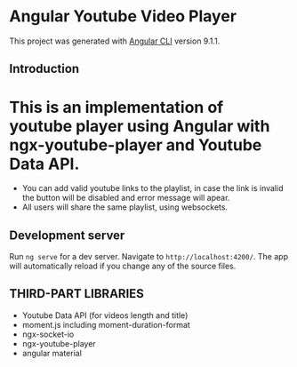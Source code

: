 # Angular Youtube Video Player

This project was generated with [Angular CLI](https://github.com/angular/angular-cli) version 9.1.1.
## Introduction

# This is an implementation of youtube player using Angular with ngx-youtube-player and Youtube Data API.
* You can add valid youtube links to the playlist, in case the link is invalid the button will be disabled and error message will apear.
* All users will share the same playlist, using websockets.

## Development server

Run `ng serve` for a dev server. Navigate to `http://localhost:4200/`. The app will automatically reload if you change any of the source files.

## THIRD-PART LIBRARIES
* Youtube Data API (for videos length and title)
* moment.js  including moment-duration-format
* ngx-socket-io
* ngx-youtube-player
* angular material

